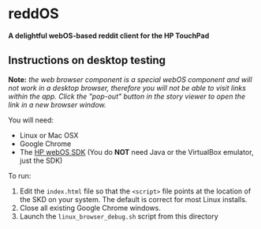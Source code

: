 reddOS
======

**A delightful webOS-based reddit client for the HP TouchPad**

Instructions on desktop testing
-------------------------------

**Note:** *the web browser component is a special webOS component and will not work in a desktop browser, therefore you will not be able to visit links within the app. Click the "pop-out" button in the story viewer to open the link in a new browser window.*

You will need:

* Linux or Mac OSX
* Google Chrome
* The [HP webOS SDK](https://developer.palm.com/content/resources/develop/sdk_pdk_download.html) (You do **NOT** need Java or the VirtualBox emulator, just the SDK)

To run:

1. Edit the `index.html` file so that the `<script>` file points at the location of the SKD on your system. The default is correct for most Linux installs.
2. Close all existing Google Chrome windows.
3. Launch the `linux_browser_debug.sh` script from this directory
